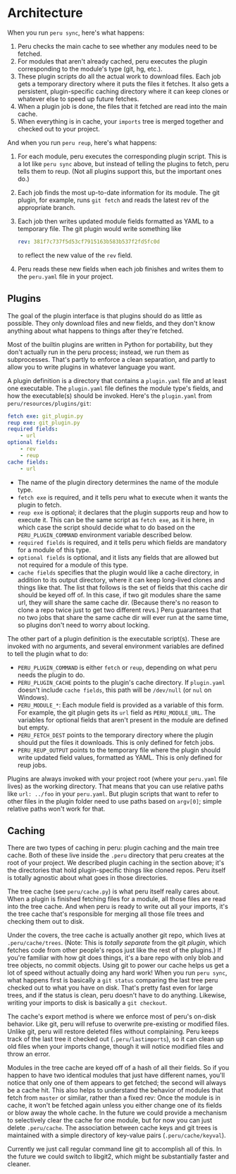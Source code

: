 # Architecture

When you run `peru sync`, here's what happens:

1. Peru checks the main cache to see whether any modules need to be
   fetched.
2. For modules that aren't already cached, peru executes the plugin
   corresponding to the module's type (git, hg, etc.).
3. These plugin scripts do all the actual work to download files. Each
   job gets a temporary directory where it puts the files it fetches. It
   also gets a persistent, plugin-specific caching directory where it
   can keep clones or whatever else to speed up future fetches.
4. When a plugin job is done, the files that it fetched are read into
   the main cache.
5. When everything is in cache, your `imports` tree is merged together
   and checked out to your project.

And when you run `peru reup`, here's what happens:

1. For each module, peru executes the corresponding plugin script. This
   is a lot like `peru sync` above, but instead of telling the plugins
   to fetch, peru tells them to reup. (Not all plugins support this, but
   the important ones do.)
2. Each job finds the most up-to-date information for its module. The
   git plugin, for example, runs `git fetch` and reads the latest rev of
   the appropriate branch.
3. Each job then writes updated module fields formatted as YAML to a
   temporary file. The git plugin would write something like

   ```yaml
   rev: 381f7c737f5d53cf7915163b583b537f2fd5fc0d
   ```

   to reflect the new value of the `rev` field.
4. Peru reads these new fields when each job finishes and writes them to
   the `peru.yaml` file in your project.

## Plugins

The goal of the plugin interface is that plugins should do as little as
possible. They only download files and new fields, and they don't know
anything about what happens to things after they're fetched.

Most of the builtin plugins are written in Python for portability, but
they don't actually run in the peru process; instead, we run them as
subprocesses. That's partly to enforce a clean separation, and partly to
allow you to write plugins in whatever language you want.

A plugin definition is a directory that contains a `plugin.yaml` file
and at least one executable. The `plugin.yaml` file defines the module
type's fields, and how the executable(s) should be invoked. Here's the
`plugin.yaml` from `peru/resources/plugins/git`:

```yaml
fetch exe: git_plugin.py
reup exe: git_plugin.py
required fields:
    - url
optional fields:
    - rev
    - reup
cache fields:
    - url
```

- The name of the plugin directory determines the name of the module
  type.
- `fetch exe` is required, and it tells peru what to execute when it
  wants the plugin to fetch.
- `reup exe` is optional; it declares that the plugin supports reup and
  how to execute it. This can be the same script as `fetch exe`, as it
  is here, in which case the script should decide what to do based on
  the `PERU_PLUGIN_COMMAND` environment variable described below.
- `required fields` is required, and it tells peru which fields are
  mandatory for a module of this type.
- `optional fields` is optional, and it lists any fields that are
  allowed but not required for a module of this type.
- `cache fields` specifies that the plugin would like a cache directory,
  in addition to its output directory, where it can keep long-lived
  clones and things like that. The list that follows is the set of
  fields that this cache dir should be keyed off of. In this case, if
  two git modules share the same url, they will share the same cache
  dir. (Because there's no reason to clone a repo twice just to get two
  different revs.) Peru guarantees that no two jobs that share the same
  cache dir will ever run at the same time, so plugins don't need to
  worry about locking.

The other part of a plugin definition is the executable script(s). These
are invoked with no arguments, and several environment variables are
defined to tell the plugin what to do:

- `PERU_PLUGIN_COMMAND` is either `fetch` or `reup`, depending on what
  peru needs the plugin to do.
- `PERU_PLUGIN_CACHE` points to the plugin's cache directory. If
  `plugin.yaml` doesn't include `cache fields`, this path will be
  `/dev/null` (or `nul` on Windows).
- `PERU_MODULE_*`: Each module field is provided as a variable of this
  form. For example, the git plugin gets its `url` field as
  `PERU_MODULE_URL`. The variables for optional fields that aren't
  present in the module are defined but empty.
- `PERU_FETCH_DEST` points to the temporary directory where the plugin
  should put the files it downloads. This is only defined for fetch
  jobs.
- `PERU_REUP_OUTPUT` points to the temporary file where the plugin
  should write updated field values, formatted as YAML. This is only
  defined for reup jobs.

Plugins are always invoked with your project root (where your
`peru.yaml` file lives) as the working directory. That means that you
can use relative paths like `url: ../foo` in your `peru.yaml`. But
plugin scripts that want to refer to other files in the plugin folder
need to use paths based on `argv[0]`; simple relative paths won't work
for that.

## Caching

There are two types of caching in peru: plugin caching and the main tree
cache. Both of these live inside the `.peru` directory that peru creates
at the root of your project. We described plugin caching in the section
above; it's the directories that hold plugin-specific things like cloned
repos. Peru itself is totally agnostic about what goes in those
directories.

The tree cache (see `peru/cache.py`) is what peru itself really cares
about. When a plugin is finished fetching files for a module, all those
files are read into the tree cache. And when peru is ready to write out
all your imports, it's the tree cache that's responsible for merging all
those file trees and checking them out to disk.

Under the covers, the tree cache is actually another git repo, which
lives at `.peru/cache/trees`. (Note: This is *totally separate* from the
git *plugin*, which fetches code from other people's repos just like the
rest of the plugins.) If you're familiar with how git does things, it's
a bare repo with only blob and tree objects, no commit objects. Using
git to power our cache helps us get a lot of speed without actually
doing any hard work! When you run `peru sync`, what happens first is
basically a `git status` comparing the last tree peru checked out to
what you have on disk. That's pretty fast even for large trees, and if
the status is clean, peru doesn't have to do anything. Likewise, writing
your imports to disk is basically a `git checkout`.

The cache's export method is where we enforce most of peru's on-disk
behavior. Like git, peru will refuse to overwrite pre-existing or
modified files. Unlike git, peru will restore deleted files without
complaining. Peru keeps track of the last tree it checked out
(`.peru/lastimports`), so it can clean up old files when your imports
change, though it will notice modified files and throw an error.

Modules in the tree cache are keyed off of a hash of all their fields.
So if you happen to have two identical modules that just have different
names, you'll notice that only one of them appears to get fetched; the
second will always be a cache hit. This also helps to understand the
behavior of modules that fetch from `master` or similar, rather than a
fixed rev: Once the module is in cache, it won't be fetched again unless
you either change one of its fields or blow away the whole cache. In the
future we could provide a mechanism to selectively clear the cache for
one module, but for now you can just delete `.peru/cache`. The
association between cache keys and git trees is maintained with a simple
directory of key-value pairs (`.peru/cache/keyval`).

Currently we just call regular command line git to accomplish all of
this. In the future we could switch to libgit2, which might be
substantially faster and cleaner.
